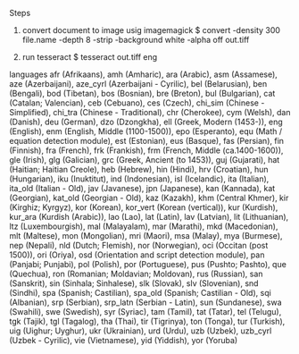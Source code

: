 
Steps

1. convert document to image usig imagemagick
$ convert -density 300 file.name -depth 8 -strip -background white -alpha off out.tiff

2. run tesseract
$ tesseract out.tiff eng

languages
afr (Afrikaans), amh (Amharic), ara (Arabic), asm (Assamese), aze (Azerbaijani), aze_cyrl (Azerbaijani - Cyrilic), bel (Belarusian), ben (Bengali), bod (Tibetan), bos (Bosnian), bre (Breton), bul (Bulgarian), cat (Catalan; Valencian), ceb (Cebuano), ces (Czech), chi_sim (Chinese - Simplified), chi_tra (Chinese - Traditional), chr (Cherokee), cym (Welsh), dan (Danish), deu (German), dzo (Dzongkha), ell (Greek, Modern (1453-)), eng (English), enm (English, Middle (1100-1500)), epo (Esperanto), equ (Math / equation detection module), est (Estonian), eus (Basque), fas (Persian), fin (Finnish), fra (French), frk (Frankish), frm (French, Middle (ca.1400-1600)), gle (Irish), glg (Galician), grc (Greek, Ancient (to 1453)), guj (Gujarati), hat (Haitian; Haitian Creole), heb (Hebrew), hin (Hindi), hrv (Croatian), hun (Hungarian), iku (Inuktitut), ind (Indonesian), isl (Icelandic), ita (Italian), ita_old (Italian - Old), jav (Javanese), jpn (Japanese), kan (Kannada), kat (Georgian), kat_old (Georgian - Old), kaz (Kazakh), khm (Central Khmer), kir (Kirghiz; Kyrgyz), kor (Korean), kor_vert (Korean (vertical)), kur (Kurdish), kur_ara (Kurdish (Arabic)), lao (Lao), lat (Latin), lav (Latvian), lit (Lithuanian), ltz (Luxembourgish), mal (Malayalam), mar (Marathi), mkd (Macedonian), mlt (Maltese), mon (Mongolian), mri (Maori), msa (Malay), mya (Burmese), nep (Nepali), nld (Dutch; Flemish), nor (Norwegian), oci (Occitan (post 1500)), ori (Oriya), osd (Orientation and script detection module), pan (Panjabi; Punjabi), pol (Polish), por (Portuguese), pus (Pushto; Pashto), que (Quechua), ron (Romanian; Moldavian; Moldovan), rus (Russian), san (Sanskrit), sin (Sinhala; Sinhalese), slk (Slovak), slv (Slovenian), snd (Sindhi), spa (Spanish; Castilian), spa_old (Spanish; Castilian - Old), sqi (Albanian), srp (Serbian), srp_latn (Serbian - Latin), sun (Sundanese), swa (Swahili), swe (Swedish), syr (Syriac), tam (Tamil), tat (Tatar), tel (Telugu), tgk (Tajik), tgl (Tagalog), tha (Thai), tir (Tigrinya), ton (Tonga), tur (Turkish), uig (Uighur; Uyghur), ukr (Ukrainian), urd (Urdu), uzb (Uzbek), uzb_cyrl (Uzbek - Cyrilic), vie (Vietnamese), yid (Yiddish), yor (Yoruba)
